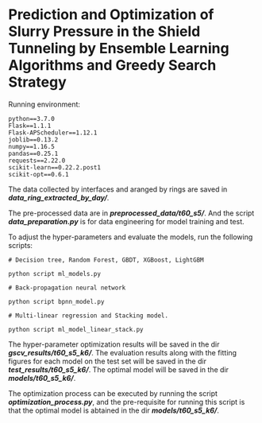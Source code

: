 # Prediction and Optimization of Slurry Pressure in the Shield Tunneling by Ensemble Learning Algorithms and Greedy Search Strategy

Running environment:

```shell
python==3.7.0
Flask==1.1.1
Flask-APScheduler==1.12.1
joblib==0.13.2
numpy==1.16.5
pandas==0.25.1
requests==2.22.0
scikit-learn==0.22.2.post1
scikit-opt==0.6.1
```

The data collected by interfaces and aranged by rings are saved in ***data_ring_extracted_by_day/***.

The pre-processed data are in ***preprocessed_data/t60_s5/***. And the script ***data_preparation.py*** is for data engineering for model training and test. 

To adjust the hyper-parameters and evaluate the models, run the following scripts:

```
# Decision tree, Random Forest, GBDT, XGBoost, LightGBM

python script ml_models.py

# Back-propagation neural network

python script bpnn_model.py

# Multi-linear regression and Stacking model.

python script ml_model_linear_stack.py
```

The hyper-parameter optimization results will be saved in the dir ***gscv_results/t60_s5_k6/***. The evaluation results along with the fitting figures for each model on the test set will be saved in the dir ***test_results/t60_s5_k6/***. The optimal model will be saved in the dir ***models/t60_s5_k6/***.

The optimization process can be executed by running the script ***optimization_process.py***, and the pre-requisite for running this script is that the optimal model is abtained in the dir ***models/t60_s5_k6/***.

